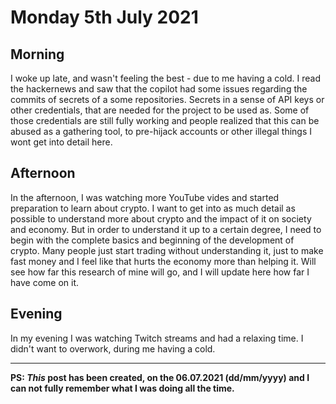 # Monday 5th July 2021

## Morning

I woke up late, and wasn't feeling the best - due to me having a cold. I read the hackernews and saw that the copilot had some issues regarding the commits of secrets of a some repositories. Secrets in a sense of API keys or other credentials, that are needed for the project to be used as. Some of those credentials are still fully working and people realized that this can be abused as a gathering tool, to pre-hijack accounts or other illegal things I wont get into detail here.

## Afternoon

In the afternoon, I was watching more YouTube vides and started preparation to learn about crypto. I want to get into as much detail as possible to understand more about crypto and the impact of it on society and economy. But in order to understand it up to a certain degree, I need to begin with the complete basics and beginning of the development of crypto. Many people just start trading without understanding it, just to make fast money and I feel like that hurts the economy more than helping it. Will see how far this research of mine will go, and I will update here how far I have come on it.

## Evening

In my evening I was watching Twitch streams and had a relaxing time. I didn't want to overwork, during me having a cold.


---

**PS: _This_ post has been created, on the 06.07.2021 (dd/mm/yyyy) and I can not fully remember what I was doing all the time.**
